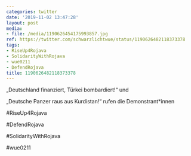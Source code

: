 ```yaml
---
categories: twitter
date: '2019-11-02 13:47:28'
layout: post
media:
- file: /media/1190626454175993857.jpg
ref: https://twitter.com/schwarzlichtwue/status/1190626482118373378
tags:
- RiseUp4Rojava
- SolidarityWithRojava
- wue0211
- DefendRojava
title: 1190626482118373378
---
```

„Deutschland finanziert, Türkei bombardiert!“ und

„Deutsche Panzer raus aus Kurdistan!“ rufen die Demonstrant\*innen

#RiseUp4Rojava

#DefendRojava

#SolidarityWithRojava

#wue0211  